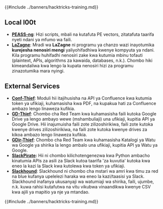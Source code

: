 {{#include ../banners/hacktricks-training.md}}

## **Local l00t**

- [**PEASS-ng**](https://github.com/carlospolop/PEASS-ng): Hizi scripts, mbali na kutafuta PE vectors, zitatafuta taarifa nyeti ndani ya mfumo wa faili.
- [**LaZagne**](https://github.com/AlessandroZ/LaZagne): Mradi wa **LaZagne** ni programu ya chanzo wazi inayotumika **kurejesha nenosiri mengi** yaliyohifadhiwa kwenye kompyuta ya ndani. Kila programu huhifadhi nenosiri zake kwa kutumia mbinu tofauti (plaintext, APIs, algorithms za kawaida, databases, n.k.). Chombo hiki kimeandaliwa kwa lengo la kupata nenosiri hizi za programu zinazotumika mara nyingi.

## **External Services**

- [**Conf-Thief**](https://github.com/antman1p/Conf-Thief): Moduli hii itajihusisha na API ya Confluence kwa kutumia token ya ufikiaji, kuhamasisha kwa PDF, na kupakua hati za Confluence ambazo lengo linaweza kufikia.
- [**GD-Thief**](https://github.com/antman1p/GD-Thief): Chombo cha Red Team kwa kuhamasisha faili kutoka Google Drive ya lengo ambayo wewe (mshambuliaji) una ufikiaji, kupitia API ya Google Drive. Hii inajumuisha faili zote zilizoshirikiwa, faili zote kutoka kwenye drives zilizoshirikiwa, na faili zote kutoka kwenye drives za kikoa ambazo lengo linaweza kufikia.
- [**GDir-Thief**](https://github.com/antman1p/GDir-Thief): Chombo cha Red Team kwa kuhamasisha Katalogi ya Watu wa Google ya shirika la lengo ambalo una ufikiaji, kupitia API ya Watu ya Google.
- [**SlackPirate**](https://github.com/emtunc/SlackPirate)**:** Hii ni chombo kilichotengenezwa kwa Python ambacho kinatumia APIs za asili za Slack kutoa taarifa 'za kuvutia' kutoka kwa eneo la kazi la Slack kwa kutolewa kwa token ya ufikiaji.
- [**Slackhound**](https://github.com/BojackThePillager/Slackhound): Slackhound ni chombo cha mstari wa amri kwa timu za red na blue kufanya upelelezi haraka wa eneo la kazi/taasisi ya Slack. Slackhound inafanya ukusanyaji wa watumiaji wa shirika, faili, ujumbe, n.k. kuwa rahisi kutafutwa na vitu vikubwa vinaandikwa kwenye CSV kwa ajili ya mapitio ya nje ya mtandao.

{{#include ../banners/hacktricks-training.md}}
